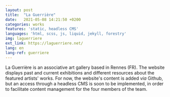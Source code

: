 ```yaml
---
layout: post
title:  "La Guerrière"
date:   2021-05-08 14:21:50 +0200
categories: works
features: 'static, headless CMS'
languages: 'html, scss, js, liquid, jekyll, forestry'
img: laguerriere
ext_link: https://laguerriere.net/
lang: en
lang-ref: guerriere
---
```

La Guerrière is an associative art gallery based in Rennes (FR). The website displays past and current exhibitions and different resources about the featured artists' works. For now, the website's content is added *via* Github, but an access through a headless CMS is soon to be implemented, in order to facilitate content management for the four members of the team.
